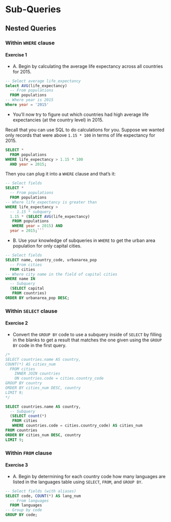 Sub-Queries
================

## Nested Queries

### Within `WHERE` clause

#### **Exercise 1**

  - A. Begin by calculating the average life expectancy across all
    countries for 2015.

<!-- end list -->

``` sql
-- Select average life_expectancy
Select AVG(life_expectancy)
  -- From populations
  FROM populations
-- Where year is 2015
Where year = '2015'
```

  - You’ll now try to figure out which countries had high average life
    expectancies (at the country level) in 2015.

Recall that you can use SQL to do calculations for you. Suppose we
wanted only records that were above `1.15 * 100` in terms of life
expectancy for 2015.

``` sql
SELECT *
  FROM populations
WHERE life_expectancy > 1.15 * 100
  AND year = 2015;
```

Then you can plug it into a `WHERE` clause and that’s it:

```` sql
-- Select fields
SELECT *
  -- From populations
  FROM populations
-- Where life_expectancy is greater than
WHERE life_expectancy >
  -- 1.15 * subquery
  1.15 * (SELECT AVG(life_expectancy)
   FROM populations
   WHERE year = 2015) AND
  year = 2015;```
````

  - B. Use your knowledge of subqueries in `WHERE` to get the urban area
    population for only capital cities.

<!-- end list -->

``` sql
-- Select fields
SELECT name, country_code, urbanarea_pop
  -- From cities
  FROM cities
-- Where city name in the field of capital cities
WHERE name IN
  -- Subquery
  (SELECT capital
   FROM countries)
ORDER BY urbanarea_pop DESC;
```

### Within `SELECT` clause

#### **Exercise 2**

  - Convert the `GROUP BY` code to use a subquery inside of `SELECT` by
    filling in the blanks to get a result that matches the one given
    using the `GROUP BY` code in the first query.

<!-- end list -->

``` sql
/*
SELECT countries.name AS country,
COUNT(*) AS cities_num
  FROM cities
    INNER JOIN countries
    ON countries.code = cities.country_code
GROUP BY country
ORDER BY cities_num DESC, country
LIMIT 9;
*/

SELECT countries.name AS country,
  -- Subquery
  (SELECT count(*)
   FROM cities
   WHERE countries.code = cities.country_code) AS cities_num
FROM countries
ORDER BY cities_num DESC, country
LIMIT 9;
```

### Within `FROM` clause

#### **Exercise 3**

  - A. Begin by determining for each country code how many languages are
    listed in the languages table using `SELECT`, `FROM`, and `GROUP
    BY`.

<!-- end list -->

``` sql
-- Select fields (with aliases)
SELECT code, COUNT(*) AS lang_num
  -- From languages
  FROM languages
-- Group by code
GROUP BY code;
```
